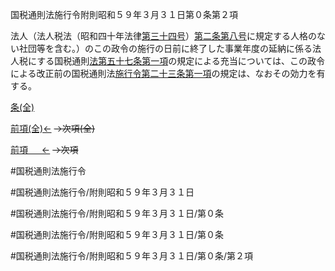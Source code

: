 国税通則法施行令附則昭和５９年３月３１日第０条第２項

法人（法人税法（昭和四十年法律[第三十四号](国税通則法施行＿令附則昭和５９年３月３１日第０条第２項第３４号)）[第二条](国税通則法施行＿令附則昭和５９年３月３１日第２条第１項)[第八号](国税通則法施行＿令附則昭和５９年３月３１日第０条第２項第８号)に規定する人格のない社団等を含む。）のこの政令の施行の日前に終了した事業年度の延納に係る法人税にする国税通則[法第五十七条第一項](国税通則法＿＿＿＿＿第５７条第１項)の規定による充当については、この政令による改正前の国税通則法[施行令第二十三条第一項](国税通則法施行＿令＿第２３条第１項)の規定は、なおその効力を有する。

[条(全)](国税通則法施行＿令附則昭和５９年３月３１日第０条_.md)

[前項(全)←](国税通則法施行＿令附則昭和５９年３月３１日第０条第１項_.md)  ~~→次項(全)~~

[前項 　 ←](国税通則法施行＿令附則昭和５９年３月３１日第０条第１項.md)  ~~→次項~~



#国税通則法施行令

#国税通則法施行令/附則昭和５９年３月３１日

#国税通則法施行令/附則昭和５９年３月３１日/第０条

#国税通則法施行令/附則昭和５９年３月３１日/第０条

#国税通則法施行令/附則昭和５９年３月３１日/第０条/第２項

